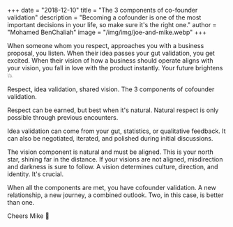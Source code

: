 +++
date = "2018-12-10"
title = "The 3 components of co-founder validation"
description = "Becoming a cofounder is one of the most important decisions in your life, so make sure it's the right one."
author = "Mohamed BenChaliah"
image = "/img/img/joe-and-mike.webp"
+++


When someone whom you respect, approaches you with a business proposal, you listen. When their idea passes your gut validation, you get excited. When their vision of how a business should operate aligns with your vision, you fall in love with the product instantly. Your future brightens :boom:

Respect, idea validation, shared vision. The 3 components of cofounder validation.

Respect can be earned, but best when it's natural. Natural respect is only possible through previous encounters.

Idea validation can come from your gut, statistics, or qualitative feedback. It can also be negotiated, iterated, and polished during initial discussions.

The vision component is natural and must be aligned. This is your north star, shining far in the distance. If your visions are not aligned, misdirection and darkness is sure to follow. A vision determines culture, direction, and identity. It's crucial.

When all the components are met, you have cofounder validation. A new relationship, a new journey, a combined outlook. Two, in this case, is better than one.

Cheers Mike :punch: